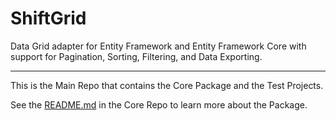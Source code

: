 # ShiftGrid
Data Grid adapter for Entity Framework and Entity Framework Core with support for Pagination, Sorting, Filtering, and Data Exporting. 

---

This is the Main Repo that contains the Core Package and the Test Projects.

See the [README.md](ShiftGrid.Core/docs/readme.md) in the Core Repo to learn more about the Package.
